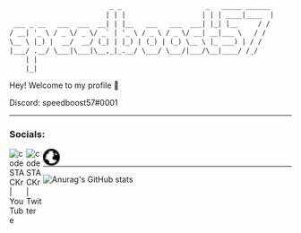                             _ _                     _   _____ ______  
                            | | |                   | | | ____|____  | 
     ___ _ __   ___  ___  __| | |__   ___   ___  ___| |_| |__     / /  
    / __| '_ \ / _ \/ _ \/ _` | '_ \ / _ \ / _ \/ __| __|___ \   / /   
    \__ \ |_) |  __/  __/ (_| | |_) | (_) | (_) \__ \ |_ ___) | / /    
    |___/ .__/ \___|\___|\__,_|_.__/ \___/ \___/|___/\__|____/ /_/     
        | |                                                            
        |_|                                                                                                                   

Hey! Welcome to my profile 👋

Discord: speedboost57#0001

---

### Socials:

[<img align="left" alt="codeSTACKr | YouTube" width="30px" src="https://cdn.jsdelivr.net/npm/simple-icons@v3/icons/youtube.svg" />][youtube]
[<img align="left" alt="codeSTACKr | Twitter" width="30px" src="https://cdn.jsdelivr.net/npm/simple-icons@v3/icons/twitter.svg" />][twitter]
[<img align="left" alt="codeSTACKr.com" width="30px" src="https://raw.githubusercontent.com/iconic/open-iconic/master/svg/globe.svg" />][website]

<br />

---

[website]: https://speedboost.club
[twitter]: https://twitter.com/speedboost57
[youtube]: https://youtube.com/speedboost57

![Anurag's GitHub stats](https://github-readme-stats.vercel.app/api?username=speedboost57&show_icons=true&theme=merko)
